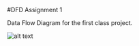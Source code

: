 #DFD Assignment 1

Data Flow Diagram for the first class project. 


![alt text](https://cloud.githubusercontent.com/assets/21317639/19131957/20d19426-8b17-11e6-9078-38c5fe5ae719.PNG)


